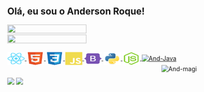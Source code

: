 ## Olá, eu sou o Anderson Roque!

<div>
  <a href="https://github.com/androque">
  <img height="60%" width="60%" src="https://github-readme-stats.vercel.app/api?username=androque&show_icons=true&theme=algolia&include_all_commits=true&count_private=true"/>
  <img height="60%" width="60%" src="https://github-readme-stats.vercel.app/api/top-langs/?username=androque&layout=compact&langs_count=7&theme=algolia"/>
</div>
  
  <div style="display: inline_block"><br>
  <img align="center" alt="And-React" height="30" width="40" src="https://raw.githubusercontent.com/devicons/devicon/master/icons/react/react-original.svg">
  <img align="center" alt="And-HTML" height="30" width="40" src="https://raw.githubusercontent.com/devicons/devicon/master/icons/html5/html5-original.svg">
  <img align="center" alt="And-CSS" height="30" width="40" src="https://raw.githubusercontent.com/devicons/devicon/master/icons/css3/css3-original.svg">
  <img align="center" alt="And-Js" height="30" width="40" src="https://raw.githubusercontent.com/devicons/devicon/master/icons/javascript/javascript-plain.svg">
  <img align="center" alt="And-Js" height="30" width="40" src="https://raw.githubusercontent.com/devicons/devicon/master/icons/bootstrap/bootstrap-plain.svg">  
  <img align="center" alt="And-Python" height="30" width="40" src="https://raw.githubusercontent.com/devicons/devicon/master/icons/python/python-original.svg">
  <img align="center" alt="And-Js" height="30" width="40" src="https://raw.githubusercontent.com/devicons/devicon/master/icons/nodejs/nodejs-original.svg">
  <img align="center" alt="And-Java" height="50" width="60" src="https://cdn.jsdelivr.net/gh/devicons/devicon/icons/java/java-plain-wordmark.svg">
  <img align="right" alt="And-magi" height="30%" width="30%" src="https://c.tenor.com/5SEVHTTzA-sAAAAC/magi-aladdin.gif">
</div>
  
  ##
  
  <div>
<a href="https://www.instagram.com/aroquee/" target="_blank"><img src="https://img.shields.io/badge/-Instagram-%23E4405F?style=for-the-badge&logo=instagram&logoColor=white" target="_blank"></a>
<a href="https://www.linkedin.com/in/andersonroque/" target="_blank"><img src="https://img.shields.io/badge/-LinkedIn-%230077B5?style=for-the-badge&logo=linkedin&logoColor=white" target="_blank"></a>
    
    
</div>

 
